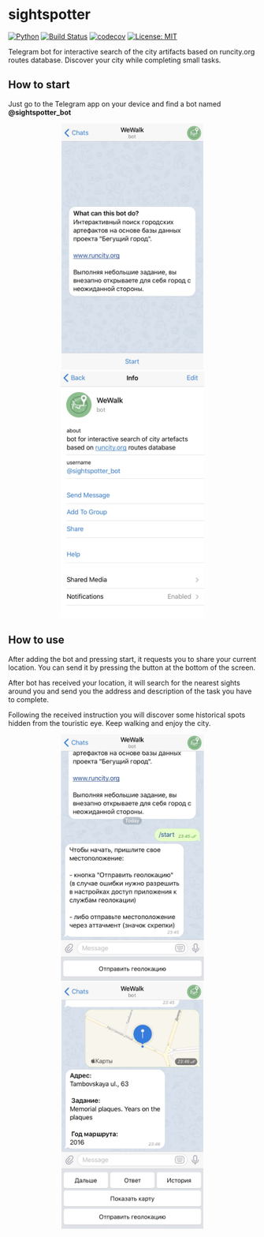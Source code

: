 # sightspotter

[![Python](https://img.shields.io/badge/python-3.7-blue)](https://www.python.org)
[![Build Status](https://travis-ci.org/viktorsapozhok/sightspotter.svg?branch=master)](https://travis-ci.org/viktorsapozhok/sightspotter)
[![codecov](https://codecov.io/gh/viktorsapozhok/sightspotter/branch/master/graph/badge.svg)](https://codecov.io/gh/viktorsapozhok/sightspotter)
[![License: MIT](https://img.shields.io/badge/License-MIT-blue.svg)](https://opensource.org/licenses/MIT)

Telegram bot for interactive search of the city artifacts based on runcity.org routes database. 
Discover your city while completing small tasks.

## How to start

Just go to the Telegram app on your device and find a bot named **@sightspotter_bot**

<p align="center">
<img src="misc/IMG_3130.jpg" height="500"> 
<img src="misc/IMG_3131.jpg" height="500">
</p>  

## How to use

After adding the bot and pressing start, it requests you to share your current location. 
You can send it by pressing the button at the bottom of the screen. 

After bot has received your location, it will search for the nearest sights around you and
send you the address and description of the task you have to complete.    

Following the received instruction you will discover some historical spots hidden from the touristic eye.
Keep walking and enjoy the city. 

<p align="center">
<img src="misc/IMG_3132.jpg" height="500"> 
<img src="misc/IMG_3133.jpg" height="500">
</p>  

